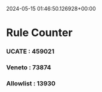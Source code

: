 2024-05-15 01:46:50.126928+00:00
# Rule Counter 
 ### UCATE : 459021

 ### Veneto : 73874

 ### Allowlist : 13930